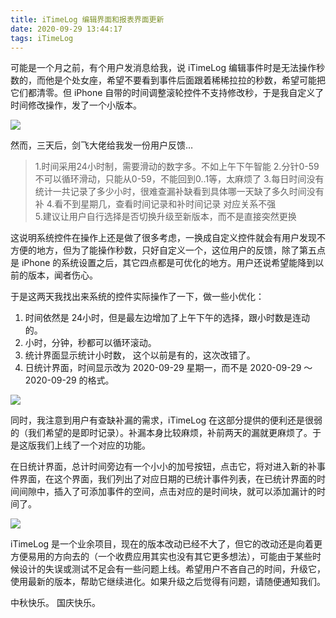```yaml
---
title: iTimeLog 编辑界面和报表界面更新
date: 2020-09-29 13:44:17
tags: iTimeLog
---
```

可能是一个月之前，有个用户发消息给我，说 iTimeLog 编辑事件时是无法操作秒数的，而他是个处女座，希望不要看到事件后面跟着稀稀拉拉的秒数，希望可能把它们都清零。但 iPhone 自带的时间调整滚轮控件不支持修改秒，于是我自定义了时间修改操作，发了一个小版本。

![][image-1]

然而，三天后，剑飞大佬给我发一份用户反馈…

> 1.时间采用24小时制，需要滑动的数字多。不如上午下午智能
> 2.分针0-59不可以循环滑动，只能从0-59，不能回到0..1等，太麻烦了
> 3.每日时间没有统计一共记录了多少小时，很难查漏补缺看到具体哪一天缺了多久时间没有补
> 4.看不到星期几，查看时间记录和补时间记录 对应关系不强  
> 5.建议让用户自行选择是否切换升级至新版本，而不是直接突然更换

这说明系统控件在操作上还是做了很多考虑，一换成自定义控件就会有用户发现不方便的地方，但为了能操作秒数，只好自定义一个，这位用户的反馈，除了第五点是 iPhone 的系统设置之后，其它四点都是可优化的地方。用户还说希望能降到以前的版本，闻者伤心。

于是这两天我找出来系统的控件实际操作了一下，做一些小优化：
1. 时间依然是 24小时，但是最左边增加了上午下午的选择，跟小时数是连动的。
2. 小时，分钟，秒都可以循环滚动。
3. 统计界面显示统计小时数， 这个以前是有的，这次改错了。
4. 日统计界面，时间显示改为 2020-09-29 星期一，而不是 2020-09-29 ～ 2020-09-29 的格式。

![][image-2]

同时，我注意到用户有查缺补漏的需求，iTimeLog 在这部分提供的便利还是很弱的（我们希望的是即时记录）。补漏本身比较麻烦，补前两天的漏就更麻烦了。于是这版我们上线了一个对应的功能。

在日统计界面，总计时间旁边有一个小小的加号按钮，点击它，将对进入新的补事件界面，在这个界面，我们列出了对应日期的已统计事件列表，在已统计界面的时间间隙中，插入了可添加事件的空间，点击对应的是时间块，就可以添加漏计的时间了。

![][image-3]

iTimeLog 是一个业余项目，现在的版本改动已经不大了，但它的改动还是向着更方便易用的方向去的（一个收费应用其实也没有其它更多想法），可能由于某些时候设计的失误或测试不足会有一些问题上线。希望用户不吝自己的时间，升级它，使用最新的版本，帮助它继续进化。如果升级之后觉得有问题，请随便通知我们。

中秋快乐。
国庆快乐。


[image-1]:	images/2020/time_picker.png
[image-2]:	images/2020/chart_image.png
[image-3]:	images/2020/add_event.png